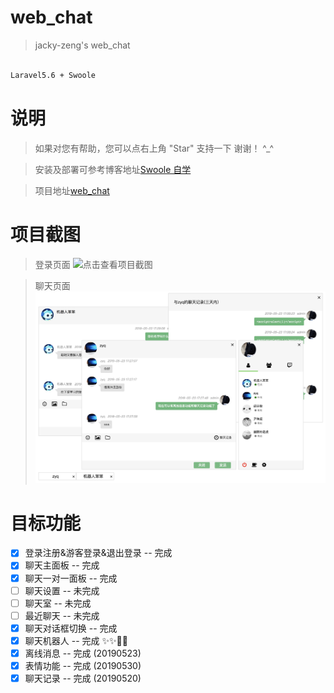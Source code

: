 # web_chat

> jacky-zeng's web_chat
``` bash

Laravel5.6 + Swoole

```

# 说明

>  如果对您有帮助，您可以点右上角 "Star" 支持一下 谢谢！ ^_^

>  安装及部署可参考博客地址[Swoole 自学](http://www.zengyanqi.com/2018/11/24/swoole-study-8-laravel-swoole/)

>  项目地址[web_chat](http://chat.zengyanqi.com/chat)

# 项目截图

> 登录页面
![点击查看项目截图](https://github.com/jacky-zeng/web_chat/raw/master/public/introduction/login.jpg)

> 聊天页面
![点击查看项目截图](https://github.com/jacky-zeng/web_chat/raw/master/public/introduction/chat_info.jpg)

# 目标功能
- [x] 登录注册&游客登录&退出登录 -- 完成
- [x] 聊天主面板 -- 完成
- [x] 聊天一对一面板 -- 完成
- [ ] 聊天设置 -- 未完成
- [ ] 聊天室 -- 未完成
- [ ] 最近聊天 -- 未完成
- [x] 聊天对话框切换 -- 完成
- [x] 聊天机器人 -- 完成 ✨✨🎉🎉
- [x] 离线消息 -- 完成 (20190523)
- [x] 表情功能 -- 完成 (20190530)
- [x] 聊天记录 -- 完成 (20190520)
